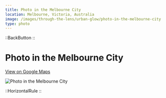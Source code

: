 ```yaml
---
title: Photo in the Melbourne City
location: Melbourne, Victoria, Australia
image: /images/through-the-lens/urban-glow/photo-in-the-melbourne-city.jpg
type: photo
---
```


::BackButton
::

# Photo in the Melbourne City

<a href="https://www.google.com/maps/search/?api=1&query=Melbourne+Panoramic+Skyline+View" target="_blank" rel="noopener noreferrer">View on Google Maps</a>

![Photo in the Melbourne City](/images/through-the-lens/urban-glow/photo-in-the-melbourne-city.jpg)

<div class="mb-8"></div>

::HorizontalRule
::
